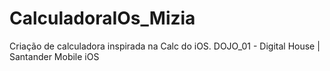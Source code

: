 # CalculadoraIOs_Mizia
 Criação de calculadora inspirada na Calc do iOS. DOJO_01 - Digital House | Santander Mobile iOS
